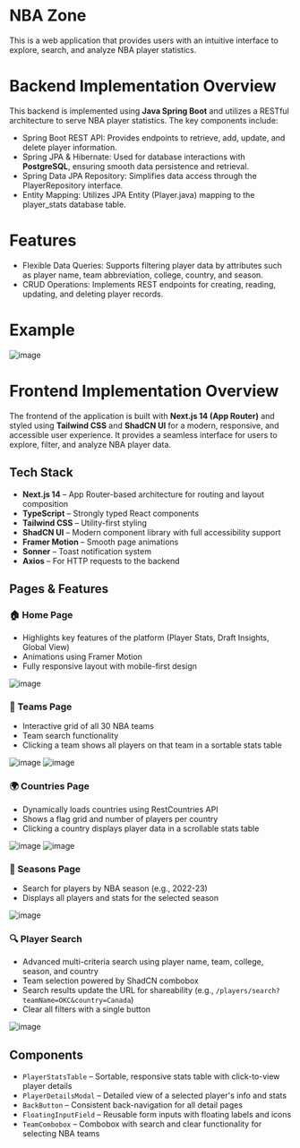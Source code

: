 # NBA Zone
This is a web application that provides users with an intuitive interface to explore, search, and analyze NBA player statistics.

# Backend Implementation Overview

This backend is implemented using **Java Spring Boot** and utilizes a RESTful architecture to serve NBA player statistics. 
The key components include:
- Spring Boot REST API: Provides endpoints to retrieve, add, update, and delete player information.
- Spring JPA & Hibernate: Used for database interactions with **PostgreSQL**, ensuring smooth data persistence and retrieval.
 - Spring Data JPA Repository: Simplifies data access through the PlayerRepository interface.
- Entity Mapping: Utilizes JPA Entity (Player.java) mapping to the player_stats database table. 

# Features

- Flexible Data Queries: Supports filtering player data by attributes such as player name, team abbreviation, college, country, and season.
- CRUD Operations: Implements REST endpoints for creating, reading, updating, and deleting player records.

# Example

![image](https://github.com/user-attachments/assets/afb38308-4bc3-41b0-a51d-94118bfc92bd)


# Frontend Implementation Overview

The frontend of the application is built with **Next.js 14 (App Router)** and styled using **Tailwind CSS** and **ShadCN UI** for a modern, responsive, and accessible user experience. It provides a seamless interface for users to explore, filter, and analyze NBA player data.

## Tech Stack
- **Next.js 14** – App Router-based architecture for routing and layout composition
- **TypeScript** – Strongly typed React components
- **Tailwind CSS** – Utility-first styling
- **ShadCN UI** – Modern component library with full accessibility support
- **Framer Motion** – Smooth page animations
- **Sonner** – Toast notification system
- **Axios** – For HTTP requests to the backend

## Pages & Features

### 🏠 Home Page
- Highlights key features of the platform (Player Stats, Draft Insights, Global View)
- Animations using Framer Motion
- Fully responsive layout with mobile-first design
 
![image](https://github.com/user-attachments/assets/aa0d1125-8e60-47e7-80f5-420ecee47819)

### 🏀 Teams Page
- Interactive grid of all 30 NBA teams
- Team search functionality
- Clicking a team shows all players on that team in a sortable stats table

![image](https://github.com/user-attachments/assets/659a81e4-fb8c-4e48-bab4-86c172b8098c)
![image](https://github.com/user-attachments/assets/ea3098e7-b134-4272-ba97-4f7585420973)

### 🌍 Countries Page
- Dynamically loads countries using RestCountries API
- Shows a flag grid and number of players per country
- Clicking a country displays player data in a scrollable stats table

![image](https://github.com/user-attachments/assets/d2527f04-65ea-45cb-bb1a-7dd87d14158a)
![image](https://github.com/user-attachments/assets/f8b24244-348e-4c20-9f43-27b292098211)

### 📅 Seasons Page
- Search for players by NBA season (e.g., 2022-23)
- Displays all players and stats for the selected season
  
![image](https://github.com/user-attachments/assets/2cdbe9cd-9694-4f2b-9fcf-9d91cd114e46)

### 🔍 Player Search
- Advanced multi-criteria search using player name, team, college, season, and country
- Team selection powered by ShadCN combobox
- Search results update the URL for shareability (e.g., `/players/search?teamName=OKC&country=Canada`)
- Clear all filters with a single button

![image](https://github.com/user-attachments/assets/d206b295-5555-4b84-8c0c-38bb383fab5e)

## Components
- `PlayerStatsTable` – Sortable, responsive stats table with click-to-view player details
- `PlayerDetailsModal` – Detailed view of a selected player's info and stats
- `BackButton` – Consistent back-navigation for all detail pages
- `FloatingInputField` – Reusable form inputs with floating labels and icons
- `TeamCombobox` – Combobox with search and clear functionality for selecting NBA teams


